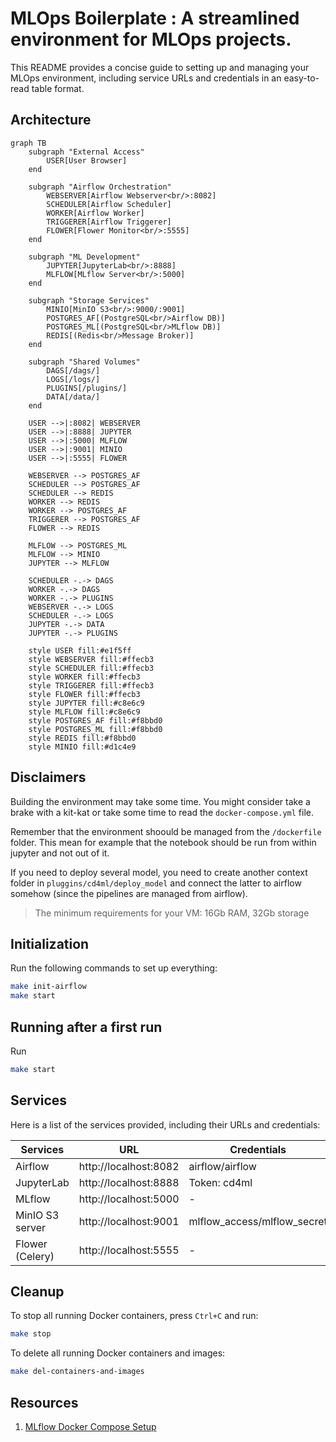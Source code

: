 # MLOps Boilerplate : A streamlined environment for MLOps projects.

This README provides a concise guide to setting up and managing your MLOps environment, including service URLs and credentials in an easy-to-read table format.

## Architecture

```mermaid
graph TB
    subgraph "External Access"
        USER[User Browser]
    end
    
    subgraph "Airflow Orchestration"
        WEBSERVER[Airflow Webserver<br/>:8082]
        SCHEDULER[Airflow Scheduler]
        WORKER[Airflow Worker]
        TRIGGERER[Airflow Triggerer]
        FLOWER[Flower Monitor<br/>:5555]
    end
    
    subgraph "ML Development"
        JUPYTER[JupyterLab<br/>:8888]
        MLFLOW[MLflow Server<br/>:5000]
    end
    
    subgraph "Storage Services"
        MINIO[MinIO S3<br/>:9000/:9001]
        POSTGRES_AF[(PostgreSQL<br/>Airflow DB)]
        POSTGRES_ML[(PostgreSQL<br/>MLflow DB)]
        REDIS[(Redis<br/>Message Broker)]
    end
    
    subgraph "Shared Volumes"
        DAGS[/dags/]
        LOGS[/logs/]
        PLUGINS[/plugins/]
        DATA[/data/]
    end
    
    USER -->|:8082| WEBSERVER
    USER -->|:8888| JUPYTER
    USER -->|:5000| MLFLOW
    USER -->|:9001| MINIO
    USER -->|:5555| FLOWER
    
    WEBSERVER --> POSTGRES_AF
    SCHEDULER --> POSTGRES_AF
    SCHEDULER --> REDIS
    WORKER --> REDIS
    WORKER --> POSTGRES_AF
    TRIGGERER --> POSTGRES_AF
    FLOWER --> REDIS
    
    MLFLOW --> POSTGRES_ML
    MLFLOW --> MINIO
    JUPYTER --> MLFLOW
    
    SCHEDULER -.-> DAGS
    WORKER -.-> DAGS
    WORKER -.-> PLUGINS
    WEBSERVER -.-> LOGS
    SCHEDULER -.-> LOGS
    JUPYTER -.-> DATA
    JUPYTER -.-> PLUGINS
    
    style USER fill:#e1f5ff
    style WEBSERVER fill:#ffecb3
    style SCHEDULER fill:#ffecb3
    style WORKER fill:#ffecb3
    style TRIGGERER fill:#ffecb3
    style FLOWER fill:#ffecb3
    style JUPYTER fill:#c8e6c9
    style MLFLOW fill:#c8e6c9
    style POSTGRES_AF fill:#f8bbd0
    style POSTGRES_ML fill:#f8bbd0
    style REDIS fill:#f8bbd0
    style MINIO fill:#d1c4e9
```

## Disclaimers
Building the environment may take some time. You might consider take a brake with a kit-kat or take some time to read the `docker-compose.yml` file.

Remember that the environment shoould be managed from the `/dockerfile` folder. This mean for example that the notebook should be run from within jupyter and not out of it.

If you need to deploy several model, you need to create another context folder in `pluggins/cd4ml/deploy_model` and connect the latter to airflow somehow (since the pipelines are managed from airflow).

> The minimum requirements for your VM: 16Gb RAM, 32Gb storage

## Initialization
Run the following commands to set up everything:

```sh
make init-airflow
make start
```

## Running after a first run
Run

```sh
make start
```


## Services
Here is a list of the services provided, including their URLs and credentials:

| Services          | URL                       | Credentials           |
|------------------|---------------------------|-----------------------|
| Airflow          | http://localhost:8082     | airflow/airflow       |
| JupyterLab       | http://localhost:8888     | Token: cd4ml          |
| MLflow           | http://localhost:5000     | -                     |
| MinIO S3 server  | http://localhost:9001     | mlflow_access/mlflow_secret |
| Flower (Celery)  | http://localhost:5555     | -                     |

## Cleanup
To stop all running Docker containers, press `Ctrl+C` and run:

```sh
make stop
```

To delete all running Docker containers and images:

```sh
make del-containers-and-images
```

## Resources
1. [MLflow Docker Compose Setup](https://github.com/sachua/mlflow-docker-compose)
